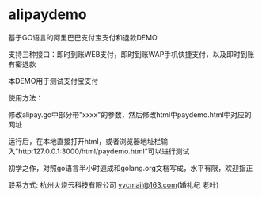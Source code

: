 alipaydemo
==========

基于GO语言的阿里巴巴支付宝支付和退款DEMO  

支持三种接口：即时到账WEB支付，即时到账WAP手机快捷支付，以及即时到账有密退款

    
本DEMO用于测试支付宝支付  


使用方法：  

修改alipay.go中部分带"xxxx"的参数，然后修改html中paydemo.html中对应的网址  

运行后，在本地直接打开html，或者浏览器地址栏输入"http:127.0.0.1:3000/html/paydemo.html"可以进行测试  

初学之作，对照go语言半小时速成和golang.org文档写成，水平有限，欢迎指正  

联系方式: 杭州火烧云科技有限公司 yycmail@163.com(婚礼纪 老叶)
